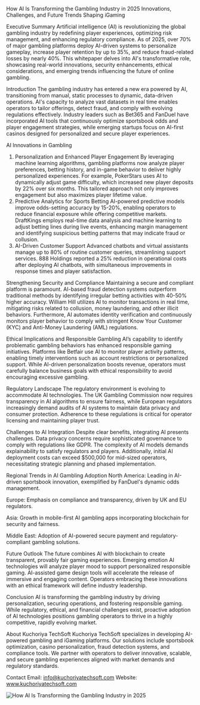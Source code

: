 How AI Is Transforming the Gambling Industry in 2025
Innovations, Challenges, and Future Trends Shaping iGaming

Executive Summary
Artificial intelligence (AI) is revolutionizing the global gambling industry by redefining player experiences, optimizing risk management, and enhancing regulatory compliance. As of 2025, over 70% of major gambling platforms deploy AI-driven systems to personalize gameplay, increase player retention by up to 35%, and reduce fraud-related losses by nearly 40%. This whitepaper delves into AI's transformative role, showcasing real-world innovations, security enhancements, ethical considerations, and emerging trends influencing the future of online gambling.

Introduction
The gambling industry has entered a new era powered by AI, transitioning from manual, static processes to dynamic, data-driven operations. AI's capacity to analyze vast datasets in real time enables operators to tailor offerings, detect fraud, and comply with evolving regulations effectively. Industry leaders such as Bet365 and FanDuel have incorporated AI tools that continuously optimize sportsbook odds and player engagement strategies, while emerging startups focus on AI-first casinos designed for personalized and secure player experiences.

AI Innovations in Gambling
1. Personalization and Enhanced Player Engagement
By leveraging machine learning algorithms, gambling platforms now analyze player preferences, betting history, and in-game behavior to deliver highly personalized experiences. For example, PokerStars uses AI to dynamically adjust game difficulty, which increased new player deposits by 22% over six months. This tailored approach not only improves engagement but also maximizes player lifetime value.
2. Predictive Analytics for Sports Betting
AI-powered predictive models improve odds-setting accuracy by 15-20%, enabling operators to reduce financial exposure while offering competitive markets. DraftKings employs real-time data analysis and machine learning to adjust betting lines during live events, enhancing margin management and identifying suspicious betting patterns that may indicate fraud or collusion.
3. AI-Driven Customer Support
Advanced chatbots and virtual assistants manage up to 80% of routine customer queries, streamlining support services. 888 Holdings reported a 25% reduction in operational costs after deploying AI chatbots, with simultaneous improvements in response times and player satisfaction.

Strengthening Security and Compliance
Maintaining a secure and compliant platform is paramount. AI-based fraud detection systems outperform traditional methods by identifying irregular betting activities with 40-50% higher accuracy. William Hill utilizes AI to monitor transactions in real time, mitigating risks related to collusion, money laundering, and other illicit behaviors. Furthermore, AI automates identity verification and continuously monitors player behavior to comply with stringent Know Your Customer (KYC) and Anti-Money Laundering (AML) regulations.

Ethical Implications and Responsible Gambling
AI’s capability to identify problematic gambling behaviors has enhanced responsible gaming initiatives. Platforms like Betfair use AI to monitor player activity patterns, enabling timely interventions such as account restrictions or personalized support. While AI-driven personalization boosts revenue, operators must carefully balance business goals with ethical responsibility to avoid encouraging excessive gambling.

Regulatory Landscape
The regulatory environment is evolving to accommodate AI technologies. The UK Gambling Commission now requires transparency in AI algorithms to ensure fairness, while European regulators increasingly demand audits of AI systems to maintain data privacy and consumer protection. Adherence to these regulations is critical for operator licensing and maintaining player trust.

Challenges to AI Integration
Despite clear benefits, integrating AI presents challenges. Data privacy concerns require sophisticated governance to comply with regulations like GDPR. The complexity of AI models demands explainability to satisfy regulators and players. Additionally, initial AI deployment costs can exceed $500,000 for mid-sized operators, necessitating strategic planning and phased implementation.

Regional Trends in AI Gambling Adoption
North America: Leading in AI-driven sportsbook innovation, exemplified by FanDuel's dynamic odds management.


Europe: Emphasis on compliance and transparency, driven by UK and EU regulators.


Asia: Growth in mobile-first AI gambling apps incorporating blockchain for security and fairness.


Middle East: Adoption of AI-powered secure payment and regulatory-compliant gambling solutions.



Future Outlook
The future combines AI with blockchain to create transparent, provably fair gaming experiences. Emerging emotion AI technologies will analyze player mood to support personalized responsible gaming. AI-assisted game design tools will accelerate the release of immersive and engaging content. Operators embracing these innovations with an ethical framework will define industry leadership.

Conclusion
AI is transforming the gambling industry by driving personalization, securing operations, and fostering responsible gaming. While regulatory, ethical, and financial challenges exist, proactive adoption of AI technologies positions gambling operators to thrive in a highly competitive, rapidly evolving market.

About Kuchoriya TechSoft
Kuchoriya TechSoft specializes in developing AI-powered gambling and iGaming platforms. Our solutions include sportsbook optimization, casino personalization, fraud detection systems, and compliance tools. We partner with operators to deliver innovative, scalable, and secure gambling experiences aligned with market demands and regulatory standards.

Contact
Email: info@kuchoriyatechsoft.com
Website: www.kuchoriyatechsoft.com

![How AI Is Transforming the Gambling Industry in 2025    ](https://github.com/user-attachments/assets/98cd8ede-4d04-4f7d-9cf7-bdb672de475c)
